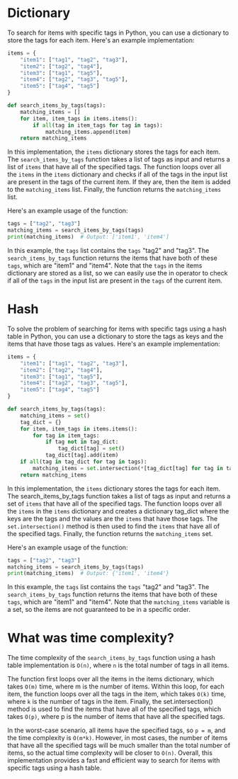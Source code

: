 # Dictionary

To search for items with specific tags in Python, you can use a dictionary to store the tags for each item. Here's an example implementation:

```python
items = {
    "item1": ["tag1", "tag2", "tag3"],
    "item2": ["tag2", "tag4"],
    "item3": ["tag1", "tag5"],
    "item4": ["tag2", "tag3", "tag5"],
    "item5": ["tag4", "tag5"]
}

def search_items_by_tags(tags):
    matching_items = []
    for item, item_tags in items.items():
        if all(tag in item_tags for tag in tags):
            matching_items.append(item)
    return matching_items
```

In this implementation, the `items` dictionary stores the tags for each item. The `search_items_by_tags` function takes a list of tags as input and returns a list of `items` that have all of the specified tags. The function loops over all the `items` in the `items` dictionary and checks if all of the tags in the input list are present in the tags of the current item. If they are, then the item is added to the `matching_items` list. Finally, the function returns the `matching_items` list.


Here's an example usage of the function:

```python
tags = ["tag2", "tag3"]
matching_items = search_items_by_tags(tags)
print(matching_items)  # Output: ['item1', 'item4']
```

In this example, the `tags` list contains the `tags` "tag2" and "tag3". The `search_items_by_tags` function returns the items that have both of these `tags`, which are "item1" and "item4". Note that the `tags` in the items dictionary are stored as a list, so we can easily use the in operator to check if all of the `tags` in the input list are present in the `tags` of the current item.


# Hash

To solve the problem of searching for items with specific tags using a hash table in Python, you can use a dictionary to store the tags as keys and the items that have those tags as values. Here's an example implementation:

```python
items = {
    "item1": ["tag1", "tag2", "tag3"],
    "item2": ["tag2", "tag4"],
    "item3": ["tag1", "tag5"],
    "item4": ["tag2", "tag3", "tag5"],
    "item5": ["tag4", "tag5"]
}

def search_items_by_tags(tags):
    matching_items = set()
    tag_dict = {}
    for item, item_tags in items.items():
        for tag in item_tags:
            if tag not in tag_dict:
                tag_dict[tag] = set()
            tag_dict[tag].add(item)
    if all(tag in tag_dict for tag in tags):
        matching_items = set.intersection(*[tag_dict[tag] for tag in tags])
    return matching_items
```

In this implementation, the `items` dictionary stores the tags for each item. The search_items_by_tags function takes a list of tags as input and returns a set of `items` that have all of the specified tags. The function loops over all the `items` in the `items` dictionary and creates a dictionary tag_dict where the keys are the tags and the values are the `items` that have those tags. The `set.intersection()` method is then used to find the `items` that have all of the specified tags. Finally, the function returns the `matching_items` set.

Here's an example usage of the function:

```python
tags = ["tag2", "tag3"]
matching_items = search_items_by_tags(tags)
print(matching_items)  # Output: {'item1', 'item4'}
```

In this example, the `tags` list contains the `tags` "tag2" and "tag3". The `search_items_by_tags` function returns the items that have both of these `tags`, which are "item1" and "item4". Note that the `matching_items` variable is a set, so the items are not guaranteed to be in a specific order.

# What was time complexity?

The time complexity of the `search_items_by_tags` function using a hash table implementation is `O(n)`, where `n` is the total number of tags in all items.

The function first loops over all the items in the items dictionary, which takes `O(m)` time, where m is the number of items. Within this loop, for each item, the function loops over all the tags in the item, which takes `O(k)` time, where `k` is the number of tags in the item. Finally, the set.intersection() method is used to find the items that have all of the specified tags, which takes `O(p)`, where p is the number of items that have all the specified tags.

In the worst-case scenario, all items have the specified tags, so `p = m`, and the time complexity is `O(m*k)`. However, in most cases, the number of items that have all the specified tags will be much smaller than the total number of items, so the actual time complexity will be closer to `O(n)`. Overall, this implementation provides a fast and efficient way to search for items with specific tags using a hash table.
